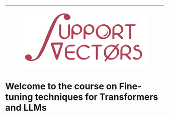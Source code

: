 

---
<center>
<img src="images/logo-poster.png" width=400px style="opacity:0.8">
</center>

# Welcome to the course on Fine-tuning techniques for Transformers and LLMs
